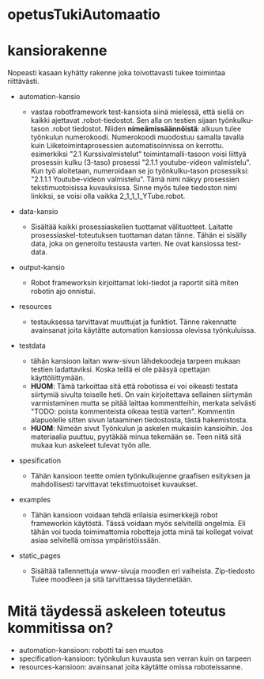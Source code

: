 # opetusTukiAutomaatio

# kansiorakenne
Nopeasti kasaan kyhätty rakenne joka toivottavasti tukee toimintaa riittävästi. 
* automation-kansio
    * vastaa robotframework test-kansiota siinä mielessä, että siellä on kaikki ajettavat .robot-tiedostot. Sen alla on testien sijaan työnkulku-tason .robot tiedostot. Niiden **nimeämissäännöistä**: alkuun tulee työnkulun numerokoodi. Numerokoodi muodostuu samalla tavalla kuin Liiketoimintaprosessien automatisoinnissa on kerrottu. esimerkiksi "2.1 Kurssivalmistelut" toimintamalli-tasoon voisi liittyä prosessin kulku (3-taso) prosessi "2.1.1 youtube-videon valmistelu". Kun työ aloitetaan, numeroidaan se jo työnkulku-tason prosessiksi: "2.1.1.1 Youtube-videon valmistelu". Tämä nimi näkyy prosessien tekstimuotoisissa kuvauksissa. Sinne myös tulee tiedoston nimi linkiksi, se voisi olla vaikka 2_1_1_1_YTube.robot. 
    
* data-kansio 
    * Sisältää kaikki prosessiaskelien tuottamat välituotteet. Laitatte prosessiaskel-toteutuksen tuottaman datan tänne. Tähän ei sisälly data, joka on generoitu testausta varten. Ne ovat kansiossa test-data.

* output-kansio
    * Robot frameworksin kirjoittamat loki-tiedot ja raportit siitä miten robotin ajo onnistui. 

* resources
    * testauksessa tarvittavat muuttujat ja funktiot. Tänne rakennatte avainsanat joita käytätte automation kansiossa olevissa työnkuluissa. 
* testdata
    * tähän kansioon laitan www-sivun lähdekoodeja tarpeen mukaan testien ladattaviksi. Koska teillä ei ole pääsyä opettajan käyttöliittymään. 
    * **HUOM**: Tämä tarkoittaa sitä että robotissa ei voi oikeasti testata siirtymiä sivulta toiselle heti. On vain kirjoitettava sellainen siirtymän varmistaminen mutta se pitää laittaa kommentteihin, merkata selvästi "TODO: poista kommenteista oikeaa testiä varten". Kommentin alapuolelle sitten sivun lataaminen tiedostosta, tästä hakemistosta. 
    * **HUOM**: Nimeän sivut Työnkulun ja askelen mukaisiin kansioihin. Jos materiaalia puuttuu, pyytäkää minua tekemään se. Teen niitä sitä mukaa kun askeleet tulevat työn alle. 

* spesification
    * Tähän kansioon teette omien työnkulkujenne graafisen esityksen ja mahdollisesti tarvittavat tekstimuotoiset kuvaukset. 
    
* examples
    * Tähän kansioon voidaan tehdä erilaisia esimerkkejä robot frameworkin käytöstä. Tässä voidaan myös selvitellä ongelmia. Eli tähän voi tuoda toimimattomia robotteja jotta minä tai kollegat voivat asiaa selvitellä omissa ympäristöissään. 

* static_pages
    * Sisältää tallennettuja www-sivuja moodlen eri vaiheista. Zip-tiedosto Tulee moodleen ja sitä tarvittaessa täydennetään. 

# Mitä täydessä askeleen toteutus kommitissa on?
* automation-kansioon: robotti tai sen muutos
* specification-kansioon: työnkulun kuvausta sen verran kuin on tarpeen
* resources-kansioon: avainsanat joita käytätte omissa roboteissanne. 

